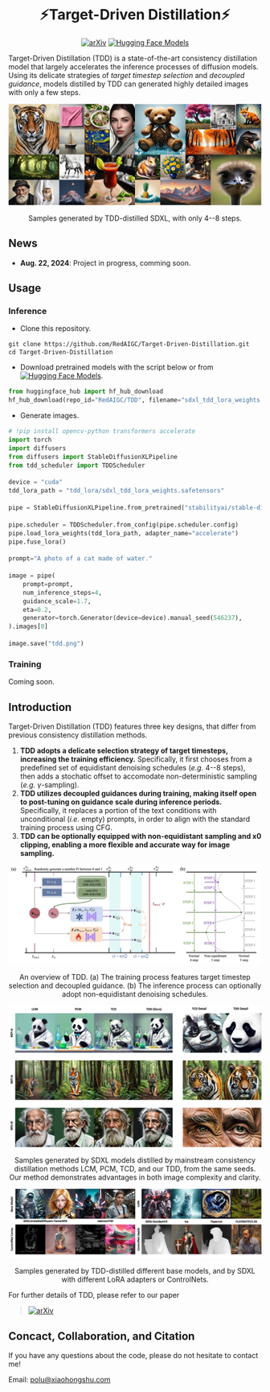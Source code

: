 <div align="center">

# ⚡️Target-Driven Distillation⚡️

[![arXiv](https://img.shields.io/badge/arXiv-coming%20soon-b31b1b.svg?logo=arxiv)](https://arxiv.org)
[![Hugging Face Models](https://img.shields.io/badge/%F0%9F%A4%97%20Hugging%20Face-Models-blue)](https://huggingface.co/RED-AIGC/TDD)

</div>

Target-Driven Distillation (TDD) is a state-of-the-art consistency distillation model that largely accelerates the inference processes of diffusion models. Using its delicate strategies of *target timestep selection* and *decoupled guidance*, models distilled by TDD can generated highly detailed images with only a few steps.

<div align="center">
  <img src="assets/teaser.jpg" alt="teaser" style="zoom:80%;" />

  Samples generated by TDD-distilled SDXL, with only 4--8 steps.
</div>



## News

- **Aug. 22, 2024**: Project in progress, comming soon.


## Usage

### Inference
- Clone this repository.
```shell
git clone https://github.com/RedAIGC/Target-Driven-Distillation.git
cd Target-Driven-Distillation
```

- Download pretrained models with the script below or from [![Hugging Face Models](https://img.shields.io/badge/%F0%9F%A4%97%20Hugging%20Face-Models-blue)](https://huggingface.co/RED-AIGC/TDD).
```python
from huggingface_hub import hf_hub_download
hf_hub_download(repo_id="RedAIGC/TDD", filename="sdxl_tdd_lora_weights.safetensors", local_dir="./tdd_lora")
```

- Generate images.
```python
# !pip install opencv-python transformers accelerate 
import torch
import diffusers
from diffusers import StableDiffusionXLPipeline
from tdd_scheduler import TDDScheduler

device = "cuda"
tdd_lora_path = "tdd_lora/sdxl_tdd_lora_weights.safetensors"

pipe = StableDiffusionXLPipeline.from_pretrained("stabilityai/stable-diffusion-xl-base-1.0", torch_dtype=torch.float16, variant="fp16").to(device)

pipe.scheduler = TDDScheduler.from_config(pipe.scheduler.config)
pipe.load_lora_weights(tdd_lora_path, adapter_name="accelerate")
pipe.fuse_lora()

prompt="A photo of a cat made of water."

image = pipe(
    prompt=prompt,
    num_inference_steps=4,
    guidance_scale=1.7,
    eta=0.2, 
    generator=torch.Generator(device=device).manual_seed(546237),
).images[0]

image.save("tdd.png")
```

### Training

Coming soon.


## Introduction

Target-Driven Distillation (TDD) features three key designs, that differ from previous consistency distillation methods.
1. **TDD adopts a delicate selection strategy of target timesteps, increasing the training efficiency.** Specifically, it first chooses from a predefined set of equidistant denoising schedules (*e.g.* 4--8 steps), then adds a stochatic offset to accomodate non-deterministic sampling (*e.g.* $\gamma$-sampling).
2. **TDD utilizes decoupled guidances during training, making itself open to post-tuning on guidance scale during inference periods.** Specifically, it replaces a portion of the text conditions with unconditional (*i.e.* empty) prompts, in order to align with the standard training process using CFG.
3. **TDD can be optionally equipped with non-equidistant sampling and x0 clipping, enabling a more flexible and accurate way for image sampling.**

<div align="center">
  <img src="assets/tdd_overview.jpg" alt="overview"/>

  An overview of TDD. (a) The training process features target timestep selection and decoupled guidance. (b) The inference process can optionally adopt non-equidistant denoising schedules.
</div>

<div align="center">
  <img src="assets/compare.jpg" alt="comparison" style="zoom:80%;" />

  Samples generated by SDXL models distilled by mainstream consistency distillation methods LCM, PCM, TCD, and our TDD, from the same seeds. Our method demonstrates advantages in both image complexity and clarity.
</div>

<div align="center">
  <img src="assets/other_1.jpg" alt="other"/>

  Samples generated by TDD-distilled different base models, and by SDXL with different LoRA adapters or ControlNets.  
</div>

For further details of TDD, please refer to our paper
> [![arXiv](https://img.shields.io/badge/arXiv-coming%20soon-b31b1b.svg?logo=arxiv)](https://arxiv.org)<br>



## Concact, Collaboration, and Citation

If you have any questions about the code, please do not hesitate to contact me!

Email: polu@xiaohongshu.com

<!-- If you find TDD helpful to your research, please cite our paper:
```
@article{Wang2024TDD,
  title     = {Target-Driven Distillation: Consistency Distillation with Target Timestep Selection and Decoupled Guidance},
  author    = {Cunzheng Wang and Ziyuan Guo and Yuxuan Duan and Huaxia Li and Nemo Chen and Xu Tang and Yao Hu},
  journal   = {arXiv preprint arXiv:xxxx.xxxxx},
  year      = {2024}
}
``` -->
